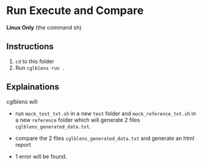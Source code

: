 # Run Execute and Compare

**Linux Only**
(the command sh)

## Instructions

1. `cd` to this folder
2. Run `cglblens run .`

## Explainations

cglblens will 

- run `mock_test_txt.sh`  in a new `test` folder and `mock_reference_txt.sh` in a new `reference` folder which will generate 2 files `cglblens_generated_data.txt`.

- compare the 2 files `cglblens_generated_data.txt` and generate an html report

- 1 error will be found.
